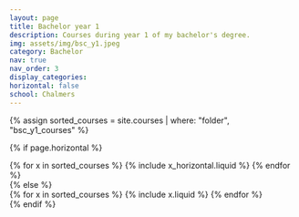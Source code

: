 ```yaml
---
layout: page
title: Bachelor year 1
description: Courses during year 1 of my bachelor's degree.
img: assets/img/bsc_y1.jpeg
category: Bachelor
nav: true
nav_order: 3
display_categories:
horizontal: false
school: Chalmers
---
```


<!-- markdownlint-disable MD033 -->

<div class="education">
<!-- Display projects without categories -->

{% assign sorted_courses = site.courses | where: "folder", "bsc_y1_courses" %}

  <!-- Generate cards for each project -->

{% if page.horizontal %}

  <div class="container">
    <div class="row row-cols-1 row-cols-md-2">
    {% for x in sorted_courses %}
      {% include x_horizontal.liquid %}
    {% endfor %}
    </div>
  </div>
{% else %}
  <div class="row row-cols-1 row-cols-md-3">
    {% for x in sorted_courses %}
      {% include x.liquid %}
    {% endfor %}
  </div>
{% endif %}
</div>
